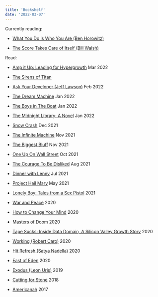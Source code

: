```yaml
---
title: 'Bookshelf'
date: '2022-03-07'
---
```


Currently reading: 

- [What You Do is Who You Are (Ben Horowitz)](https://www.amazon.com/What-You-Do-Is-Who-You-Are-audiobook/dp/B07X36GGQ7/ref=sr_1_1?keywords=what+you+do+is+who+you+are+ben+horowitz&qid=1646610920&s=books&sprefix=what+you+do+is%2Cstripbooks%2C71&sr=1-1)
 
- [The Score Takes Care of Itself (Bill Walsh)](https://www.amazon.com/Score-Takes-Care-Itself-Philosophy-ebook/dp/B002G54Y04/)

Read:

- [Amp it Up: Leading for Hypergrowth](https://www.amazon.com/Amp-Unlocking-Hypergrowth-Expectations-Intensity/dp/1119836115) Mar 2022

- [The Sirens of Titan](https://www.amazon.com/Sirens-Titan-Novel-Kurt-Vonnegut-ebook/dp/B0012RMVCK/ref=sr_1_1?keywords=sirens+of+titan&qid=1646610879&s=books&sprefix=sirens+of+titan%2Cstripbooks%2C68&sr=1-1)

- [Ask Your Developer (Jeff Lawson)](https://www.amazon.com/dp/B08425FV7S/ref=dp-kindle-redirect?_encoding=UTF8&btkr=1) Feb 2022

- [The Dream Machine](https://www.amazon.com/dp/B07GBCX7YC/ref=dp-kindle-redirect?_encoding=UTF8&btkr=1) Jan 2022

- [The Boys in The Boat](https://www.amazon.com/dp/B00CBQG0D2/ref=dp-kindle-redirect?_encoding=UTF8&btkr=1) Jan 2022

- [The Midnight Library: A Novel](https://www.amazon.com/Midnight-Library-Novel-Matt-Haig-ebook/dp/B085BVSXS9) Jan 2022

- [Snow Crash](https://www.amazon.com/Snow-Crash-Novel-Neal-Stephenson-ebook/dp/B000FBJCJE) Dec 2021

- [The Infinite Machine](https://www.amazon.com/dp/B07X8HS2WC/ref=dp-kindle-redirect?_encoding=UTF8&btkr=1) Nov 2021

- [The Biggest Bluff](https://www.amazon.com/dp/B082ZQYGSL/ref=dp-kindle-redirect?_encoding=UTF8&btkr=1) Nov 2021

- [One Up On Wall Street](https://www.amazon.com/dp/B007ABG5HO/ref=dp-kindle-redirect?_encoding=UTF8&btkr=1) Oct 2021

- [The Courage To Be Disliked](https://www.amazon.com/dp/B06XSGNN61/ref=dp-kindle-redirect?_encoding=UTF8&btkr=1) Aug 2021

- [Dinner with Lenny](https://www.amazon.com/Dinner-Lenny-Interview-Leonard-Bernstein-ebook/dp/B00AFVDV6O) Jul 2021

- [Project Hail Mary](https://www.amazon.com/dp/B08FFJS3YW/ref=dp-kindle-redirect?_encoding=UTF8&btkr=1) May 2021

- [Lonely Boy: Tales from a Sex Pistol](https://www.amazon.com/dp/B01KT2DTO2/ref=dp-kindle-redirect?_encoding=UTF8&btkr=1) 2021

- [War and Peace](https://www.amazon.com/dp/B0894Z325L/ref=dp-kindle-redirect?_encoding=UTF8&btkr=1) 2020

- [How to Change Your Mind](https://www.amazon.com/Change-Your-Mind-Consciousness-Transcendence-ebook/dp/B076GPJXWZ) 2020

- [Masters of Doom](https://www.amazon.com/Masters-Doom-Created-Transformed-Culture-ebook/dp/B000FBFNL0) 2020

- [Tape Sucks: Inside Data Domain, A Silicon Valley Growth Story](https://www.amazon.com/TAPE-SUCKS-Inside-Domain-Silicon-ebook/dp/B004XMXYX6) 2020

- [Working (Robert Caro)](https://www.amazon.com/dp/B07L2F9S6H/ref=dp-kindle-redirect?_encoding=UTF8&btkr=1) 2020

- [Hit Refresh (Satya Nadella)](https://www.amazon.com/Hit-Refresh-Rediscover-Microsofts-Everyone-ebook/dp/B01HOT5SQA) 2020

- [East of Eden](https://www.amazon.com/dp/B09G6SZJR3/ref=dp-kindle-redirect?_encoding=UTF8&btkr=1) 2020

- [Exodus (Leon Uris)](https://www.amazon.com/dp/B01N65HQI8/ref=dp-kindle-redirect?_encoding=UTF8&btkr=1) 2019

- [Cutting for Stone](https://www.amazon.com/dp/B003CNQ4NE/ref=dp-kindle-redirect?_encoding=UTF8&btkr=1) 2018

- [Americanah](https://www.amazon.com/dp/B009QU9X44/ref=dp-kindle-redirect?_encoding=UTF8&btkr=1) 2017



